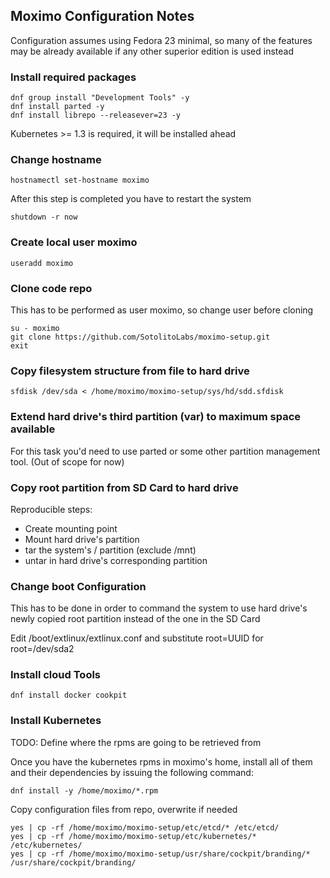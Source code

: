 ## Moximo Configuration Notes

Configuration assumes using Fedora 23 minimal, so many of the features may be already available if any other superior edition is used instead

### Install required packages

```
dnf group install "Development Tools" -y
dnf install parted -y
dnf install librepo --releasever=23 -y
```

Kubernetes >= 1.3 is required, it will be installed ahead

### Change hostname

`hostnamectl set-hostname moximo`

After this step is completed you have to restart the system

`shutdown -r now`

### Create local user moximo

`useradd moximo`

### Clone code repo

This has to be performed as user moximo, so change user before cloning

```
su - moximo
git clone https://github.com/SotolitoLabs/moximo-setup.git  
exit
```

### Copy filesystem structure from file to hard drive

`sfdisk /dev/sda < /home/moximo/moximo-setup/sys/hd/sdd.sfdisk`


### Extend hard drive's third partition (var) to maximum space available

For this task you'd need to use parted or some other partition management tool.
(Out of scope for now)

### Copy root partition from SD Card to hard drive

Reproducible steps:
- Create mounting point
- Mount hard drive's partition
- tar the system's / partition (exclude /mnt)
- untar in hard drive's corresponding partition

### Change boot Configuration

This has to be done in order to command the system to use hard drive's newly copied root partition instead of the one in the SD Card

Edit /boot/extlinux/extlinux.conf and substitute root=UUID for root=/dev/sda2

### Install cloud Tools

`dnf install docker cookpit`


### Install Kubernetes


TODO:  Define where the rpms are going to be retrieved from

Once you have the kubernetes rpms in moximo's home, install all of them and their dependencies by issuing the following command:

`dnf install -y /home/moximo/*.rpm`



Copy configuration files from repo, overwrite if needed

```
yes | cp -rf /home/moximo/moximo-setup/etc/etcd/* /etc/etcd/
yes | cp -rf /home/moximo/moximo-setup/etc/kubernetes/* /etc/kubernetes/
yes | cp -rf /home/moximo/moximo-setup/usr/share/cockpit/branding/* /usr/share/cockpit/branding/
```
